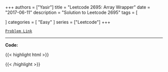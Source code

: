 
+++
authors = ["Yasir"]
title = "Leetcode 2695: Array Wrapper"
date = "2017-06-11"
description = "Solution to Leetcode 2695"
tags = [
    
]
categories = [
    "Easy"
]
series = ["Leetcode"]
+++



[`Problem Link`](https://leetcode.com/problems/array-wrapper/description/)

---

**Code:**

{{< highlight html >}}

{{< /highlight >}}

